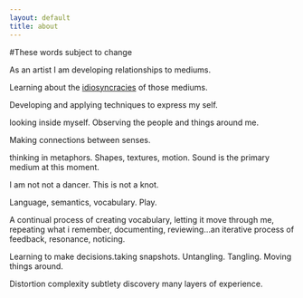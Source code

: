 ```yaml
---
layout: default
title: about
---
```

#These words subject to change


As an artist I am developing relationships to mediums. 

Learning about the [idiosyncracies](http://codedoval.posterous.com/4-track-tape) of those mediums.

Developing and applying techniques to express my self.

looking inside myself. Observing the people and things around me.
 
Making connections between senses.

thinking in metaphors. Shapes, textures, motion. Sound is the primary medium at this moment.

I am not not a dancer. This is not a knot.

Language, semantics, vocabulary. Play.

A continual process of creating vocabulary, letting it move through me, repeating what i remember, documenting, reviewing...an iterative process of feedback, resonance, noticing.

Learning to make decisions.taking snapshots. Untangling. Tangling. Moving things around.

Distortion complexity subtlety discovery many layers of experience.
